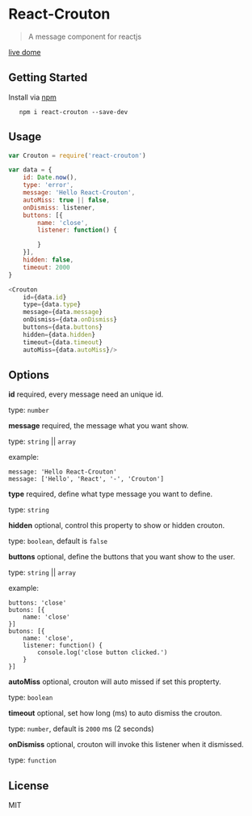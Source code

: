 # React-Crouton

> A message component for reactjs

[live dome](http://xeodou.github.io/react-crouton)

## Getting Started

Install via [npm](http://npmjs.org/grs)

```shell
   npm i react-crouton --save-dev
```

## Usage

```Javascript
var Crouton = require('react-crouton')

var data = {
    id: Date.now(),
    type: 'error',
    message: 'Hello React-Crouton',
    autoMiss: true || false,
    onDismiss: listener,
    buttons: [{
        name: 'close',
        listener: function() {

        }
    }],
    hidden: false,
    timeout: 2000
}

<Crouton
    id={data.id}
    type={data.type}
    message={data.message}
    onDismiss={data.onDismiss}
    buttons={data.buttons}
    hidden={data.hidden}
    timeout={data.timeout}
    autoMiss={data.autoMiss}/>

```

## Options

**id** required, every message need an unique id.

type: `number`

**message** required, the message what you want show.

type: `string` || `array`

example:

```
message: 'Hello React-Crouton'
message: ['Hello', 'React', '-', 'Crouton']
```

**type** required, define what type message you want to define.

type: `string`

**hidden** optional, control this property to show or hidden crouton.

type: `boolean`, default is `false`

**buttons** optional, define the buttons that you want show to the user.

type: `string` || `array`

example:

```
buttons: 'close'
butons: [{
    name: 'close'
}]
butons: [{
    name: 'close',
    listener: function() {
        console.log('close button clicked.')
    }
}]
```

**autoMiss** optional, crouton will auto missed if set this propterty.

type: `boolean`

**timeout** optional, set how long (ms) to auto dismiss the crouton.

type: `number`, default is `2000` ms (2 seconds)

**onDismiss** optional, crouton will invoke this listener when it dismissed.

type: `function`

## License

MIT
